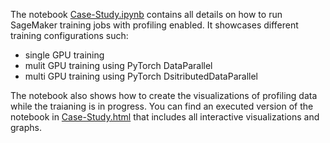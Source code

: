 The notebook [Case-Study.ipynb](Case-Study.ipynb) contains all details on how to run SageMaker training jobs with profiling enabled. It showcases different training configurations such:
- single GPU training
- mulit GPU training using PyTorch DataParallel
- multi GPU training using PyTorch DsitributedDataParallel

The notebook also shows how to create the visualizations of profiling data while the traianing is in progress. You can find an executed version of the notebook in [Case-Study.html](Case-Study.html) 
that includes all interactive visualizations and graphs.
